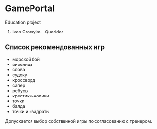 # GamePortal
Education project

1. Ivan Gromyko - Quoridor

## Список рекомендованных игр
- морской бой
- виселица
- слова
- судоку
- кроссворд
- сапер
- ребусы
- крестики-нолики
- точки
- балда
- точки и квадраты

Допускается выбор собственной игры по согласованию с тренером.
